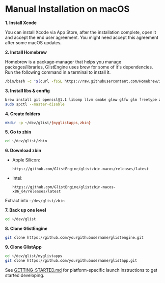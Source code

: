 # Manual Installation on macOS

**1. Install Xcode**

You can install Xcode via App Store, after the installation complete, open it and accept the end user agreement. You might need accept this agreement after some macOS updates.

**2. Install Homebrew**

Homebrew is a package-manager that helps you manage packages/libraries, GlistEngine uses brew for some of it's dependencies. Run the following command in a terminal to install it.

```bash
/bin/bash -c "$(curl -fsSL https://raw.githubusercontent.com/Homebrew/install/HEAD/install.sh)"
```

**3. Install libs & config**


```bash
brew install git openssl@1.1 libomp llvm cmake glew glfw glm freetype assimp curl git wget pkg-config
sudo spctl --master-disable
```

**4. Create folders**

```bash
mkdir -p ~/dev/glist/{myglistapps,zbin}
```

**5. Go to zbin**

```bash
cd ~/dev/glist/zbin
```

**6. Download zbin**

* Apple Silicon:

  ```text
  https://github.com/GlistEngine/glistzbin-macos/releases/latest
  ```
* Intel:

  ```text
  https://github.com/GlistEngine/glistzbin-macos-x86_64/releases/latest
  ```

Extract into `~/dev/glist/zbin`

**7. Back up one level**

```bash
cd ~/dev/glist
```

**8. Clone GlistEngine**

```bash
git clone https://github.com/yourgithubusername/glistengine.git
```

**9. Clone GlistApp**

```bash
cd ~/dev/glist/myglistapps
git clone https://github.com/yourgithubusername/glistapp.git
```


See [GETTING-STARTED.md](./GETTING-STARTED.md) for platform-specific launch instructions to get started developing.